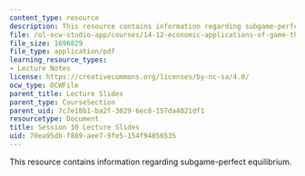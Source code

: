 ```yaml
---
content_type: resource
description: This resource contains information regarding subgame-perfect equilibrium.
file: /ol-ocw-studio-app/courses/14-12-economic-applications-of-game-theory-fall-2012/70ea95dbf889aee79fe5154f94856535_MIT14_12F12_slides10.pdf
file_size: 1696829
file_type: application/pdf
learning_resource_types:
- Lecture Notes
license: https://creativecommons.org/licenses/by-nc-sa/4.0/
ocw_type: OCWFile
parent_title: Lecture Slides
parent_type: CourseSection
parent_uid: 7c7e18b1-ba2f-3029-6ec8-157da4021df1
resourcetype: Document
title: Session 10 Lecture Slides
uid: 70ea95db-f889-aee7-9fe5-154f94856535
---
```

This resource contains information regarding subgame-perfect equilibrium.